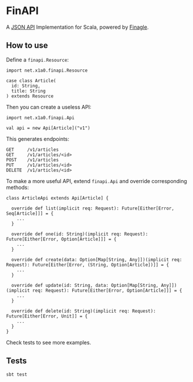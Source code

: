 # FinAPI

A [JSON API](http://jsonapi.org/) Implementation for Scala, powered by [Finagle](https://twitter.github.io/finagle/).

## How to use

Define a `finapi.Resource`:

    import net.x1a0.finapi.Resource

    case class Article(
      id: String,
      title: String
    ) extends Resource

Then you can create a useless API:

    import net.x1a0.finapi.Api

    val api = new Api[Article]("v1")

This generates endpoints:

    GET     /v1/articles
    GET     /v1/articles/<id>
    POST    /v1/articles
    PUT     /v1/articles/<id>
    DELETE  /v1/articles/<id>

To make a more useful API, extend `finapi.Api` and override corresponding methods:

    class ArticleApi extends Api[Article] {

      override def list(implicit req: Request): Future[Either[Error, Seq[Article]]] = {
        ...
      }

      override def one(id: String)(implicit req: Request): Future[Either[Error, Option[Article]]] = {
        ...
      }

      override def create(data: Option[Map[String, Any]])(implicit req: Request): Future[Either[Error, (String, Option[Article])]] = {
        ...
      }

      override def update(id: String, data: Option[Map[String, Any]])(implicit req: Request): Future[Either[Error, Option[Article]]] = {
        ...
      }

      override def delete(id: String)(implicit req: Request): Future[Either[Error, Unit]] = {
        ...
      }
    }

Check tests to see more examples.

## Tests

    sbt test
